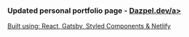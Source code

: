 ### Updated personal portfolio page - <a href="https://Dazpel.dev">Dazpel.dev/a>

Built using: React, Gatsby, Styled Components & Netlify

